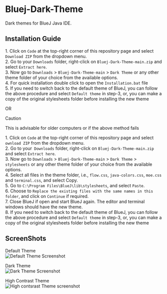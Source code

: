 # Bluej-Dark-Theme
Dark themes for BlueJ Java IDE.
  
## Installation Guide

1\. Click on ```Code``` at the top-right corner of this repository page and select ```Download ZIP``` from the dropdown menu.  
2. Go to your ```Downloads``` folder, right-click on ```Bluej-Dark-Theme-main.zip``` and select ```Extract here```.  
3. Now go to ```Downloads``` > ```Bluej-Dark-Theme-main``` > ```Dark Theme``` or any other theme folder of your choice from the available options.  
4. For quick installation double click to open the ```Installation.bat``` file  
5. If you need to switch back to the default theme of BlueJ, you can follow the above procedure and select ```Default theme``` in step-3, or, you can make a copy of the original stylesheets folder before installing the new theme  


   OR  

> [!CAUTION]
> This is advisable for older computers or if the above method fails

1\. Click on ```Code``` at the top-right corner of this repository page and select ```ownload ZIP``` from the dropdown menu.  
2. Go to your``` Downloads``` folder, right-click on ```Bluej-Dark-Theme-main.zip``` and select ```Extract here```.  
3. Now go to ```Downloads``` > ```Bluej-Dark-Theme-main``` > ```Dark Theme``` > ```stylesheets``` or any other theme folder of your choice from the available options.  
4. Select all files in the theme folder, i.e., ```flow.css```, ```java-colors.css```, ```moe.css``` and ```terminal.css```, and select Copy.  
5. Go to ```C:\Program Files\BlueJ\lib\stylesheets```, and select ```Paste```.  
6. Choose to ```Replace the existing files with the same names in this folder```, and click on ```Continue``` if required.  
7. Close BlueJ if open and start BlueJ again. The editor and terminal windows should have the new theme.  
8. If you need to switch back to the default theme of BlueJ, you can follow the above procedure and select ```Default theme``` in step-3, or, you can make a copy of the original stylesheets folder before installing the new theme


## ScreenShots

Default Theme  
![Default Theme Screenshot](https://github.com/Laserbolt/Bluej-Dark-Theme/assets/160458697/5a471ed5-88c6-4459-9d69-ec891f2be617)  
  
Dark Theme  
![Dark Theme Screenshot](https://github.com/Laserbolt/Bluej-Dark-Theme/assets/160458697/f78acad7-83e3-4145-ba89-f0b7ea2892dc)  
  
High Contrast Theme  
![High contsrast Theme screenshot](https://github.com/Laserbolt/Bluej-Dark-Theme/assets/160458697/22dab500-0bd5-4ab3-b594-b417636ae621)



